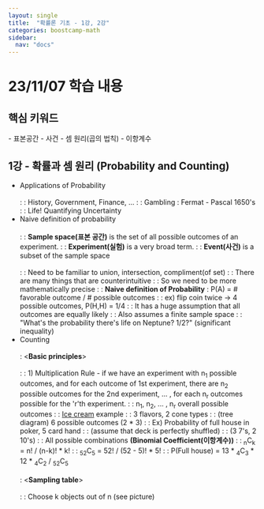 ```yaml
---
layout: single
title:  "확률론 기초 - 1강, 2강"
categories: boostcamp-math
sidebar:
  nav: "docs"
---
```


# 23/11/07 학습 내용

<h2>핵심 키워드</h2>
- 표본공간
- 사건
- 셈 원리(곱의 법칙)
- 이항계수

<h2>1강 - 확률과 셈 원리 (Probability and Counting)</h2>

- Applications of Probability<br><br>
: : History, Government, Finance, ...
: : Gambling : Fermat - Pascal 1650's
: : Life! Quantifying Uncertainty
- Naive definition of probability<br><br>
: : **Sample space(표본 공간)** is the set of all possible outcomes of an experiment.
: : **Experiment(실험)** is a very broad term.
: : **Event(사건)** is a subset of the sample space<br><br>
: : Need to be familiar to union, intersection, compliment(of set)
: : There are many things that are counterintuitive
: : So we need to be more mathematically precise
: : **Naive definition of Probability** : P(A) = # favorable outcome / # possible outcomes
: : ex) flip coin twice -> 4 possible outcomes, P(H,H) = 1/4
: : It has a huge assumption that all outcomes are equally likely
: : Also assumes a finite sample space
: : "What's the probability there's life on Neptune? 1/2?" (significant inequality)
- Counting<br><br>
: <**Basic principles**><br><br>
: : 1) Multiplication Rule - if we have an experiment with n<sub>1</sub> possible outcomes, and for each outcome of 1st experiment, there are n<sub>2</sub> possible outcomes for the 2nd experiment, ... , for each n<sub>r</sub> outcomes possible for the 'r'th experiment.
: : n<sub>1</sub>, n<sub>2</sub>, ... , n<sub>r</sub> overall possible outcomes
: : <u>Ice cream</u> example
: : 3 flavors, 2 cone types
: : (tree diagram) 6 possible outcomes (2 * 3)
: : Ex) Probability of full house in poker, 5 card hand
: : (assume that deck is perfectly shuffled)
: : (3 7's, 2 10's)
: : All possible combinations **(Binomial Coefficient(이항계수))**
: : <sub>n</sub>C<sub>k</sub> = n! / (n-k)! * k!
: : <sub>52</sub>C<sub>5</sub> = 52! / (52 - 5)! * 5!
: : P(Full house) = 13 * <sub>4</sub>C<sub>3</sub> * 12 * <sub>4</sub>C<sub>2</sub> / <sub>52</sub>C<sub>5</sub><br><br>
: <**Sampling table**><br><br>
: : Choose k objects out of n (see picture)